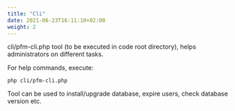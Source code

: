 ```yaml
---
title: "Cli"
date: 2021-06-23T16:11:10+02:00
weight: 2
---
```


cli/pfm-cli.php tool (to be executed in code root directory), helps administrators on different tasks.

For help commands, execute:

    php cli/pfm-cli.php

Tool can be used to install/upgrade database, expire users, check database version etc.

